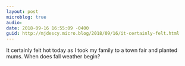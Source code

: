 ```yaml
---
layout: post
microblog: true
audio: 
date: 2018-09-16 16:55:09 -0400
guid: http://mjdescy.micro.blog/2018/09/16/it-certainly-felt.html
---
```

It certainly felt hot today as I took my family to a town fair and planted mums. When does fall weather begin?
